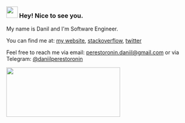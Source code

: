 ### <img src="https://media.giphy.com/media/hvRJCLFzcasrR4ia7z/giphy.gif" width="30px"> Hey! Nice to see you.

My name is Danil and I'm Software Engineer.

You can find me at: [my website](https://danilperestoronin.com), [stackoverflow](https://stackoverflow.com/users/6936154/danil-perestoronin?tab=profile), [twitter](https://twitter.com/danperestoronin)

Feel free to reach me via email: [perestoronin.daniil@gmail.com](mailto:perestoronin.daniil@gmail.com) or via Telegram: [@daniilperestoronin](t.me/daniilperestoronin)

<img src="https://github-readme-stats.vercel.app/api/top-langs/?username=daniilperestoronin&layout=compact&langs_count=6" alt="" height="130" width="300"/>
